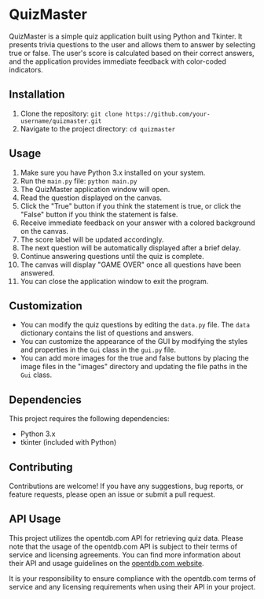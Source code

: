 # QuizMaster

QuizMaster is a simple quiz application built using Python and Tkinter. It presents trivia questions to the user and allows them to answer by selecting true or false. The user's score is calculated based on their correct answers, and the application provides immediate feedback with color-coded indicators.

## Installation

1. Clone the repository: `git clone https://github.com/your-username/quizmaster.git`
2. Navigate to the project directory: `cd quizmaster`

## Usage

1. Make sure you have Python 3.x installed on your system.
2. Run the `main.py` file: `python main.py`
3. The QuizMaster application window will open.
4. Read the question displayed on the canvas.
5. Click the "True" button if you think the statement is true, or click the "False" button if you think the statement is false.
6. Receive immediate feedback on your answer with a colored background on the canvas.
7. The score label will be updated accordingly.
8. The next question will be automatically displayed after a brief delay.
9. Continue answering questions until the quiz is complete.
10. The canvas will display "GAME OVER" once all questions have been answered.
11. You can close the application window to exit the program.

## Customization

- You can modify the quiz questions by editing the `data.py` file. The `data` dictionary contains the list of questions and answers.
- You can customize the appearance of the GUI by modifying the styles and properties in the `Gui` class in the `gui.py` file.
- You can add more images for the true and false buttons by placing the image files in the "images" directory and updating the file paths in the `Gui` class.

## Dependencies

This project requires the following dependencies:
- Python 3.x
- tkinter (included with Python)

## Contributing

Contributions are welcome! If you have any suggestions, bug reports, or feature requests, please open an issue or submit a pull request.


## API Usage

This project utilizes the opentdb.com API for retrieving quiz data. Please note that the usage of the opentdb.com API is subject to their terms of service and licensing agreements. You can find more information about their API and usage guidelines on the [opentdb.com website](https://opentdb.com).

It is your responsibility to ensure compliance with the opentdb.com terms of service and any licensing requirements when using their API in your project.


